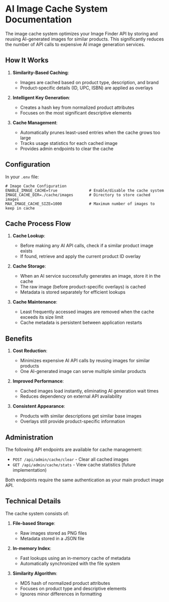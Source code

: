 # AI Image Cache System Documentation

The image cache system optimizes your Image Finder API by storing and reusing AI-generated images for similar products. This significantly reduces the number of API calls to expensive AI image generation services.

## How It Works

1. **Similarity-Based Caching**:
   - Images are cached based on product type, description, and brand
   - Product-specific details (ID, UPC, ISBN) are applied as overlays

2. **Intelligent Key Generation**:
   - Creates a hash key from normalized product attributes
   - Focuses on the most significant descriptive elements

3. **Cache Management**:
   - Automatically prunes least-used entries when the cache grows too large
   - Tracks usage statistics for each cached image
   - Provides admin endpoints to clear the cache

## Configuration

In your `.env` file:

```
# Image Cache Configuration
ENABLE_IMAGE_CACHE=true              # Enable/disable the cache system
IMAGE_CACHE_DIR=./cache/images       # Directory to store cached images
MAX_IMAGE_CACHE_SIZE=1000            # Maximum number of images to keep in cache
```

## Cache Process Flow

1. **Cache Lookup**:
   - Before making any AI API calls, check if a similar product image exists
   - If found, retrieve and apply the current product ID overlay

2. **Cache Storage**:
   - When an AI service successfully generates an image, store it in the cache
   - The raw image (before product-specific overlays) is cached
   - Metadata is stored separately for efficient lookups

3. **Cache Maintenance**:
   - Least frequently accessed images are removed when the cache exceeds its size limit
   - Cache metadata is persistent between application restarts

## Benefits

1. **Cost Reduction**:
   - Minimizes expensive AI API calls by reusing images for similar products
   - One AI-generated image can serve multiple similar products

2. **Improved Performance**:
   - Cached images load instantly, eliminating AI generation wait times
   - Reduces dependency on external API availability

3. **Consistent Appearance**:
   - Products with similar descriptions get similar base images
   - Overlays still provide product-specific information

## Administration

The following API endpoints are available for cache management:

- `POST /api/admin/cache/clear` - Clear all cached images
- `GET /api/admin/cache/stats` - View cache statistics (future implementation)

Both endpoints require the same authentication as your main product image API.

## Technical Details

The cache system consists of:

1. **File-based Storage**:
   - Raw images stored as PNG files
   - Metadata stored in a JSON file

2. **In-memory Index**:
   - Fast lookups using an in-memory cache of metadata
   - Automatically synchronized with the file system

3. **Similarity Algorithm**:
   - MD5 hash of normalized product attributes
   - Focuses on product type and descriptive elements
   - Ignores minor differences in formatting